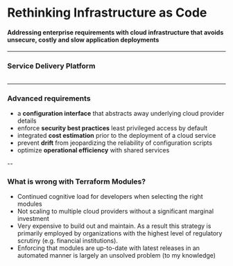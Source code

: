 # Rethinking Infrastructure as Code

#### Addressing enterprise requirements with cloud infrastructure that avoids unsecure, costly and slow application deployments

---

### Service Delivery Platform

<img data-src="pictures/sdp-platform.svg">

---

### Advanced requirements

* a **configuration interface** that abstracts away underlying cloud provider details
* enforce **security best practices** least privileged access by default
* integrated **cost estimation** prior to the deployment of a cloud service
* prevent **drift** from jeopardizing the reliability of configuration scripts
* optimize **operational efficiency** with shared services 

--

### What is wrong with Terraform Modules?

* Continued cognitive load for developers when selecting the right modules
* Not scaling to multiple cloud providers without a significant marginal investment
* Very expensive to build out and maintain. As a result this strategy is primarily employed by organizations with the highest level of regulatory scrutiny (e.g. financial institutions).
* Enforcing that modules are up-to-date with latest releases in an automated manner is largely an unsolved problem (to my knowledge)